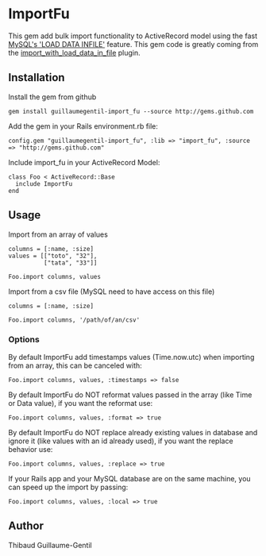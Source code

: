 # ImportFu

This gem add bulk import functionality to ActiveRecord model using the fast [MySQL's 'LOAD DATA INFILE'](http://dev.mysql.com/doc/refman/5.0/en/load-data.html) feature.
This gem code is greatly coming from the [import_with_load_data_in_file](http://github.com/paolodona/import_with_load_data_in_file/tree) plugin.

## Installation

Install the gem from github

    gem install guillaumegentil-import_fu --source http://gems.github.com
    
Add the gem in your Rails environment.rb file:

    config.gem "guillaumegentil-import_fu", :lib => "import_fu", :source => "http://gems.github.com"
    
Include import_fu in your ActiveRecord Model:

    class Foo < ActiveRecord::Base
      include ImportFu
    end
    
## Usage

Import from an array of values

    columns = [:name, :size]
    values = [["toto", "32"],
              ["tata", "33"]]
    
    Foo.import columns, values

Import from a csv file (MySQL need to have access on this file)

    columns = [:name, :size]
    
    Foo.import columns, '/path/of/an/csv'
    
### Options

By default ImportFu add timestamps values (Time.now.utc) when importing from an array, this can be canceled with:

    Foo.import columns, values, :timestamps => false
    
By default ImportFu do NOT reformat values passed in the array (like Time or Data value), if you want the reformat use:

    Foo.import columns, values, :format => true
    
By default ImportFu do NOT replace already existing values in database and ignore it (like values with an id already used), if you want the replace behavior use:

    Foo.import columns, values, :replace => true
    
If your Rails app and your MySQL database are on the same machine, you can speed up the import by passing:

    Foo.import columns, values, :local => true

## Author

Thibaud Guillaume-Gentil